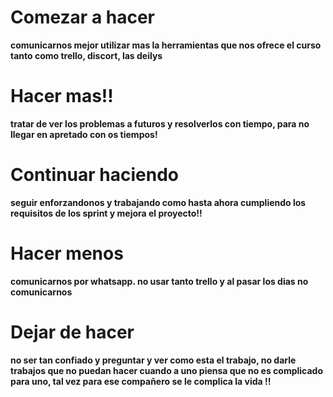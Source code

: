 # Comezar a hacer
**comunicarnos mejor utilizar mas la herramientas que nos ofrece el curso tanto como trello, discort, las deilys**
# Hacer mas!!
**tratar de ver los problemas a futuros y resolverlos con tiempo, para no llegar en apretado con os tiempos!**
# Continuar haciendo
**seguir enforzandonos y trabajando como hasta ahora cumpliendo los requisitos de los sprint y mejora el proyecto!!**
# Hacer menos
**comunicarnos por whatsapp. no usar tanto trello y al pasar los dias no comunicarnos**
# Dejar de hacer
**no ser tan confiado y preguntar y ver como esta el trabajo, no darle trabajos que no puedan hacer cuando a uno piensa que no es complicado para uno, tal vez para ese compañero se le complica la vida !!**